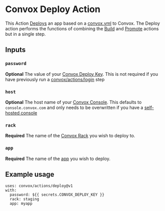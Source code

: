 # Convox Deploy Action
This Action [Deploys](https://docs.convox.com/introduction/getting-started#deploy-your-application) an app based on a [convox.yml](https://docs.convox.com/application/convox-yml) to Convox. The Deploy action performs the functions of combining the [Build](../build) and [Promote](../promote) actions but in a single step.

## Inputs
### `password`
**Optional** The value of your [Convox Deploy Key](https://docs.convox.com/console/deploy-keys). This is not required if you have previously run a [convox/actions/login](../login) step
### `host`
**Optional** The host name of your [Convox Console](https://docs.convox.com/introduction/console). This defaults to `console.convox.com` and only needs to be overwritten if you have a [self-hosted console](https://docs.convox.com/reference/hipaa-compliance#run-a-private-convox-console)
### `rack`
**Required** The name of the [Convox Rack](https://docs.convox.com/introduction/rack) you wish to deploy to.
### `app`
**Required** The name of the [app](https://docs.convox.com/deployment/creating-an-application) you wish to deploy.

## Example usage
```
uses: convox/actions/deploy@v1
with:
  password: ${{ secrets.CONVOX_DEPLOY_KEY }}
  rack: staging
  app: myapp
```